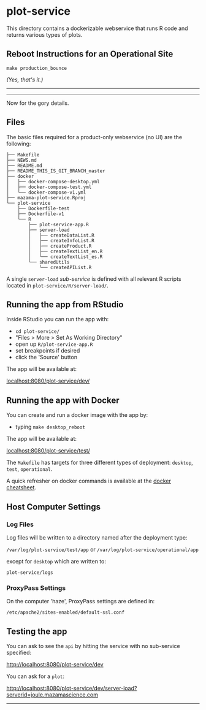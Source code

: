 # plot-service #

This directory contains a dockerizable webservice that runs R
code and returns various types of plots.

## Reboot Instructions for an Operational Site

```make production_bounce```

*(Yes, that's it.)*

***
***

Now for the gory details.

## Files ##

The basic files required for a product-only webservice (no UI) are the following:

```
├── Makefile
├── NEWS.md
├── README.md
├── README_THIS_IS_GIT_BRANCH_master
├── docker
│   ├── docker-compose-desktop.yml
│   ├── docker-compose-test.yml
│   └── docker-compose-v1.yml
├── mazama-plot-service.Rproj
└── plot-service
    ├── Dockerfile-test
    ├── Dockerfile-v1
    └── R
        ├── plot-service-app.R
        ├── server-load
        │   ├── createDataList.R
        │   ├── createInfoList.R
        │   ├── createProduct.R
        │   ├── createTextList_en.R
        │   └── createTextList_es.R
        └── sharedUtils
            └── createAPIList.R
```

A single `server-load` _sub-service_ is defined with all relevant R scripts
located in `plot-service/R/server-load/`.

## Running the app from RStudio ##

Inside RStudio you can run the app with:

 * `cd plot-service/`
 * "Files > More > Set As Working Directory"
 * open up `R/plot-service-app.R`
 * set breakpoints if desired
 * click the 'Source' button

The app will be available at:

[localhost:8080/plot-service/dev/](localhost:8080/plot-service/dev/)

## Running the app with Docker ##

You can create and run a docker image with the app by:

 * typing `make desktop_reboot`
 
The app will be available at:

[localhost:8080/plot-service/test/](localhost:8080/plot-service/test/)
 
The `Makefile` has targets for three different types of deployment: `desktop`, 
`test`, `operational`.

A quick refresher on docker commands is available at the 
[docker cheatsheet](https://github.com/wsargent/docker-cheat-sheet).

## Host Computer Settings ##

### Log Files ###

Log files will be written to a directory named after the deployment type:

`/var/log/plot-service/test/app` or `/var/log/plot-service/operational/app`

except for `desktop` which are written to:

`plot-service/logs`

### ProxyPass Settings ###

On the computer 'haze', ProxyPass settings are defined in:

`/etc/apache2/sites-enabled/default-ssl.conf`

## Testing the app ##

You can ask to see the `api` by hitting the service with no sub-service
specified:

[http://localhost:8080/plot-service/dev](http://localhost:8080/plot-service/dev)

You can ask for a `plot`:

[http://localhost:8080/plot-service/dev/server-load?serverid=joule.mazamascience.com](http://localhost:8080/plot-service/dev/server-load?serverid=joule.mazamascience.com)

***
